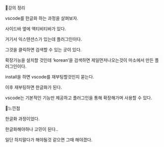 📌강의 정리

vscode를 한글화 하는 과정을 살펴보자.

사이드바 옆에 액티비티바가 있다.

거기서 익스텐션스가 있는데 플러그인이다.

그것을 클릭하면 검색할 수 있는 곳이 있다.

확장기능을 설치할 것인데 ‘korean’을 검색하면 제일먼저나오는것이 마소에서 만든 플러그인이다.

install을 하면 vscode를 재부팅할것인지 묻는다. 

이후 재부팅하면 한글화가 된다.

vscode는 기본적인 기능만 제공하고 플러그인을 통해 확장해가며 사용할 수 있다.

📌느낀점

한글화 과정이었다. 

한글화해야하나 고민이 된다..

일단 하지말다가 해야될것 같으면 그때 해야겠다.
